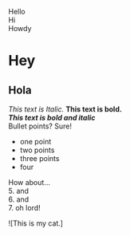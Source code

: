 Hello  
Hi   
Howdy  
# Hey  
## Hola
*This text is Italic.*
**This text is bold.**  
_**This text is bold and italic**_  
Bullet points? Sure!  
* one point
* two points
* three points
* four  
  
How about...  
5. and  
6. and  
7. oh lord!  

![This is my cat.]
